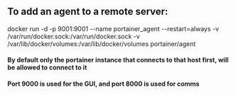 ## To add an agent to a remote server:

docker run -d -p 9001:9001 --name portainer_agent --restart=always -v /var/run/docker.sock:/var/run/docker.sock -v /var/lib/docker/volumes:/var/lib/docker/volumes portainer/agent

#### By default only the portainer instance that connects to that host first, will be allowed to connect to it

#### Port 9000 is used for the GUI, and port 8000 is used for comms
